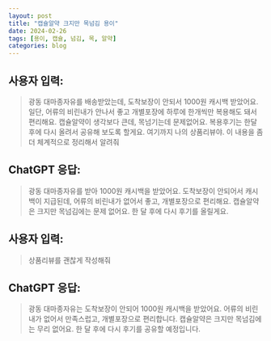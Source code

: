 ```yaml
---
layout: post
title: "캡슐알약 크지만 목넘김 용이"
date: 2024-02-26
tags: [용이, 캡슐, 넘김, 목, 알약]
categories: blog
---
```


## 사용자 입력:
> 광동 대마종자유를 배송받았는데, 도착보장이 안되서 1000원 캐시백 받았어요. 일단, 어류의 비린내가 안나서 좋고 개별포장에 하루에 한개씩만 복용해도 돼서 편리해요. 캡슐알약이 생각보다 큰데, 목넘기는데 문제없어요. 복용후기는 한달 후에 다시 올려서 공유해 보도록 할게요.   여기까지 나의 상품리뷰야. 이 내용을 좀 더 체계적으로 정리해서 알려줘

## ChatGPT 응답:
> 광동 대마종자유를 받아 1000원 캐시백을 받았어요. 도착보장이 안되어서 캐시백이 지급된데, 어류의 비린내가 없어서 좋고, 개별포장으로 편리해요. 캡슐알약은 크지만 목넘김에는 문제 없어요. 한 달 후에 다시 후기를 올릴게요.

## 사용자 입력:
> 상품리뷰를 괜찮게 작성해줘

## ChatGPT 응답:
> 광동 대마종자유는 도착보장이 안되어 1000원 캐시백을 받았어요. 어류의 비린내가 없어서 만족스럽고, 개별포장으로 편리합니다. 캡슐알약은 크지만 목넘김에는 무리 없어요. 한 달 후에 다시 후기를 공유할 예정입니다.

